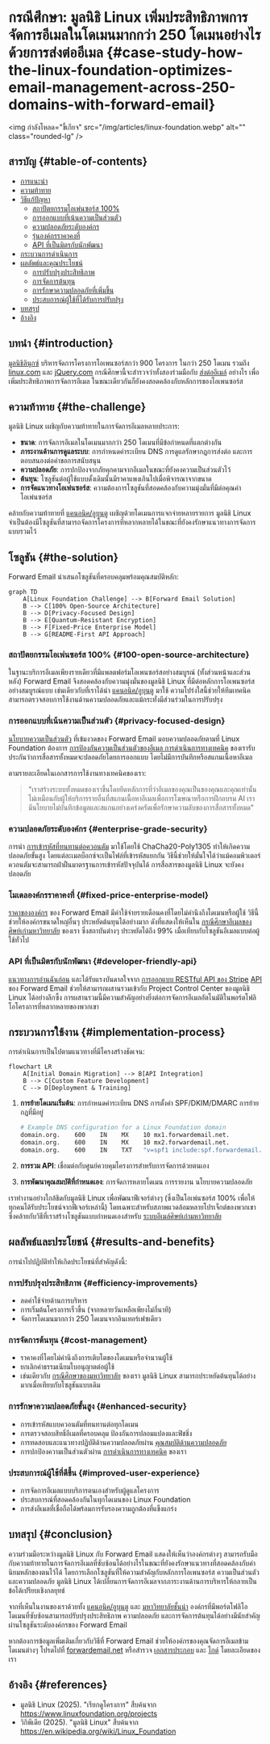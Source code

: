 # กรณีศึกษา: มูลนิธิ Linux เพิ่มประสิทธิภาพการจัดการอีเมลในโดเมนมากกว่า 250 โดเมนอย่างไรด้วยการส่งต่ออีเมล {#case-study-how-the-linux-foundation-optimizes-email-management-across-250-domains-with-forward-email}

<img กำลังโหลด="ขี้เกียจ" src="/img/articles/linux-foundation.webp" alt="" class="rounded-lg" />

## สารบัญ {#table-of-contents}

* [การแนะนำ](#introduction)
* [ความท้าทาย](#the-challenge)
* [วิธีแก้ปัญหา](#the-solution)
  * [สถาปัตยกรรมโอเพ่นซอร์ส 100%](#100-open-source-architecture)
  * [การออกแบบที่เน้นความเป็นส่วนตัว](#privacy-focused-design)
  * [ความปลอดภัยระดับองค์กร](#enterprise-grade-security)
  * [รุ่นองค์กรราคาคงที่](#fixed-price-enterprise-model)
  * [API ที่เป็นมิตรกับนักพัฒนา](#developer-friendly-api)
* [กระบวนการดำเนินการ](#implementation-process)
* [ผลลัพธ์และคุณประโยชน์](#results-and-benefits)
  * [การปรับปรุงประสิทธิภาพ](#efficiency-improvements)
  * [การจัดการต้นทุน](#cost-management)
  * [การรักษาความปลอดภัยที่เพิ่มขึ้น](#enhanced-security)
  * [ประสบการณ์ผู้ใช้ที่ได้รับการปรับปรุง](#improved-user-experience)
* [บทสรุป](#conclusion)
* [อ้างอิง](#references)

## บทนำ {#introduction}

[มูลนิธิลินุกซ์](https://en.wikipedia.org/wiki/Linux_Foundation) บริหารจัดการโครงการโอเพนซอร์สกว่า 900 โครงการ ในกว่า 250 โดเมน รวมถึง [linux.com](https://www.linux.com/) และ [jQuery.com](https://jquery.com/) กรณีศึกษานี้จะสำรวจว่าทั้งสองร่วมมือกับ [ส่งต่ออีเมล์](https://forwardemail.net) อย่างไร เพื่อเพิ่มประสิทธิภาพการจัดการอีเมล ในขณะเดียวกันก็ยังคงสอดคล้องกับหลักการของโอเพนซอร์ส

## ความท้าทาย {#the-challenge}

มูลนิธิ Linux เผชิญกับความท้าทายในการจัดการอีเมลหลายประการ:

* **ขนาด**: การจัดการอีเมลในโดเมนมากกว่า 250 โดเมนที่มีข้อกำหนดที่แตกต่างกัน
* **ภาระงานด้านการดูแลระบบ**: การกำหนดค่าระเบียน DNS การดูแลรักษากฎการส่งต่อ และการตอบสนองต่อคำขอการสนับสนุน
* **ความปลอดภัย**: การปกป้องจากภัยคุกคามจากอีเมลในขณะที่ยังคงความเป็นส่วนตัวไว้
* **ต้นทุน**: โซลูชันต่อผู้ใช้แบบดั้งเดิมนั้นมีราคาแพงเกินไปเมื่อพิจารณาจากขนาด
* **การจัดแนวทางโอเพ่นซอร์ส**: ความต้องการโซลูชันที่สอดคล้องกับความมุ่งมั่นที่มีต่อคุณค่าโอเพ่นซอร์ส

คล้ายกับความท้าทายที่ [แคนอนิค/อูบุนตู](https://forwardemail.net/blog/docs/canonical-ubuntu-email-enterprise-case-study) เผชิญด้วยโดเมนการแจกจ่ายหลายรายการ มูลนิธิ Linux จำเป็นต้องมีโซลูชันที่สามารถจัดการโครงการที่หลากหลายได้ในขณะที่ยังคงรักษาแนวทางการจัดการแบบรวมไว้

## โซลูชัน {#the-solution}

Forward Email นำเสนอโซลูชันที่ครอบคลุมพร้อมคุณสมบัติหลัก:

```mermaid
graph TD
    A[Linux Foundation Challenge] --> B[Forward Email Solution]
    B --> C[100% Open-Source Architecture]
    B --> D[Privacy-Focused Design]
    B --> E[Quantum-Resistant Encryption]
    B --> F[Fixed-Price Enterprise Model]
    B --> G[README-First API Approach]
```

### สถาปัตยกรรมโอเพ่นซอร์ส 100% {#100-open-source-architecture}

ในฐานะบริการอีเมลเพียงรายเดียวที่มีแพลตฟอร์มโอเพนซอร์สอย่างสมบูรณ์ (ทั้งส่วนหน้าและส่วนหลัง) Forward Email จึงสอดคล้องกับความมุ่งมั่นของมูลนิธิ Linux ที่มีต่อหลักการโอเพนซอร์สอย่างสมบูรณ์แบบ เช่นเดียวกับที่เราได้นำ [แคนอนิค/อูบุนตู](https://forwardemail.net/blog/docs/canonical-ubuntu-email-enterprise-case-study) มาใช้ ความโปร่งใสนี้ช่วยให้ทีมเทคนิคสามารถตรวจสอบการใช้งานด้านความปลอดภัยและแม้กระทั่งมีส่วนร่วมในการปรับปรุง

### การออกแบบที่เน้นความเป็นส่วนตัว {#privacy-focused-design}

[นโยบายความเป็นส่วนตัว](https://forwardemail.net/privacy) ที่เข้มงวดของ Forward Email มอบความปลอดภัยตามที่ Linux Foundation ต้องการ [การป้องกันความเป็นส่วนตัวของอีเมล การดำเนินการทางเทคนิค](https://forwardemail.net/blog/docs/email-privacy-protection-technical-implementation) ของเรารับประกันว่าการสื่อสารทั้งหมดจะปลอดภัยโดยการออกแบบ โดยไม่มีการบันทึกหรือสแกนเนื้อหาอีเมล

ตามรายละเอียดในเอกสารการใช้งานทางเทคนิคของเรา:

> "เราสร้างระบบทั้งหมดของเราขึ้นโดยยึดหลักการที่ว่าอีเมลของคุณเป็นของคุณและคุณเท่านั้น ไม่เหมือนกับผู้ให้บริการรายอื่นที่สแกนเนื้อหาอีเมลเพื่อการโฆษณาหรือการฝึกอบรม AI เรามีนโยบายไม่บันทึกข้อมูลและสแกนอย่างเคร่งครัดเพื่อรักษาความลับของการสื่อสารทั้งหมด"

### ความปลอดภัยระดับองค์กร {#enterprise-grade-security}

การนำ [การเข้ารหัสที่ทนทานต่อควอนตัม](https://forwardemail.net/blog/docs/best-quantum-safe-encrypted-email-service) มาใช้โดยใช้ ChaCha20-Poly1305 ทำให้เกิดความปลอดภัยขั้นสูง โดยแต่ละเมลบ็อกซ์จะเป็นไฟล์ที่เข้ารหัสแยกกัน วิธีนี้ช่วยให้มั่นใจได้ว่าแม้คอมพิวเตอร์ควอนตัมจะสามารถฝ่าฝืนมาตรฐานการเข้ารหัสปัจจุบันได้ การสื่อสารของมูลนิธิ Linux จะยังคงปลอดภัย

### โมเดลองค์กรราคาคงที่ {#fixed-price-enterprise-model}

[ราคาขององค์กร](https://forwardemail.net/pricing) ของ Forward Email มีค่าใช้จ่ายรายเดือนคงที่โดยไม่คำนึงถึงโดเมนหรือผู้ใช้ วิธีนี้ช่วยให้องค์กรขนาดใหญ่อื่นๆ ประหยัดต้นทุนได้อย่างมาก ดังที่แสดงให้เห็นใน [กรณีศึกษาอีเมลของศิษย์เก่ามหาวิทยาลัย](https://forwardemail.net/blog/docs/alumni-email-forwarding-university-case-study) ของเรา ซึ่งสถาบันต่างๆ ประหยัดได้ถึง 99% เมื่อเทียบกับโซลูชันอีเมลแบบต่อผู้ใช้ทั่วไป

### API ที่เป็นมิตรกับนักพัฒนา {#developer-friendly-api}

[แนวทางการอ่านฉันก่อน](https://tom.preston-werner.com/2010/08/23/readme-driven-development) และได้รับแรงบันดาลใจจาก [การออกแบบ RESTful API ของ Stripe](https://amberonrails.com/building-stripes-api) [API](https://forwardemail.net/api) ของ Forward Email ช่วยให้สามารถผสานรวมเข้ากับ Project Control Center ของมูลนิธิ Linux ได้อย่างลึกซึ้ง การผสานรวมนี้มีความสำคัญอย่างยิ่งต่อการจัดการอีเมลอัตโนมัติในพอร์ตโฟลิโอโครงการที่หลากหลายของพวกเขา

## กระบวนการใช้งาน {#implementation-process}

การดำเนินการเป็นไปตามแนวทางที่มีโครงสร้างชัดเจน:

```mermaid
flowchart LR
    A[Initial Domain Migration] --> B[API Integration]
    B --> C[Custom Feature Development]
    C --> D[Deployment & Training]
```

1. **การย้ายโดเมนเริ่มต้น**: การกำหนดค่าระเบียน DNS การตั้งค่า SPF/DKIM/DMARC การย้ายกฎที่มีอยู่

   ```sh
   # Example DNS configuration for a Linux Foundation domain
   domain.org.    600    IN    MX    10 mx1.forwardemail.net.
   domain.org.    600    IN    MX    10 mx2.forwardemail.net.
   domain.org.    600    IN    TXT   "v=spf1 include:spf.forwardemail.net -all"
   ```

2. **การรวม API**: เชื่อมต่อกับศูนย์ควบคุมโครงการสำหรับการจัดการด้วยตนเอง

3. **การพัฒนาคุณสมบัติที่กำหนดเอง**: การจัดการหลายโดเมน การรายงาน นโยบายความปลอดภัย

เราทำงานอย่างใกล้ชิดกับมูลนิธิ Linux เพื่อพัฒนาฟีเจอร์ต่างๆ (ซึ่งเป็นโอเพ่นซอร์ส 100% เพื่อให้ทุกคนได้รับประโยชน์จากฟีเจอร์เหล่านี้) โดยเฉพาะสำหรับสภาพแวดล้อมหลายโปรเจ็กต์ของพวกเขา ซึ่งคล้ายกับวิธีที่เราสร้างโซลูชันแบบกำหนดเองสำหรับ [ระบบอีเมล์ศิษย์เก่ามหาวิทยาลัย](https://forwardemail.net/blog/docs/alumni-email-forwarding-university-case-study)

## ผลลัพธ์และประโยชน์ {#results-and-benefits}

การนำไปปฏิบัติทำให้เกิดประโยชน์ที่สำคัญดังนี้:

### การปรับปรุงประสิทธิภาพ {#efficiency-improvements}

* ลดค่าใช้จ่ายด้านการบริหาร
* การเริ่มต้นโครงการเร็วขึ้น (จากหลายวันเหลือเพียงไม่กี่นาที)
* จัดการโดเมนมากกว่า 250 โดเมนจากอินเทอร์เฟซเดียว

### การจัดการต้นทุน {#cost-management}

* ราคาคงที่โดยไม่คำนึงถึงการเติบโตของโดเมนหรือจำนวนผู้ใช้
* ยกเลิกค่าธรรมเนียมใบอนุญาตต่อผู้ใช้
* เช่นเดียวกับ [กรณีศึกษาของมหาวิทยาลัย](https://forwardemail.net/blog/docs/alumni-email-forwarding-university-case-study) ของเรา มูลนิธิ Linux สามารถประหยัดต้นทุนได้อย่างมากเมื่อเทียบกับโซลูชันแบบเดิม

### การรักษาความปลอดภัยขั้นสูง {#enhanced-security}

* การเข้ารหัสแบบควอนตัมที่ทนทานต่อทุกโดเมน
* การตรวจสอบสิทธิ์อีเมลที่ครอบคลุม ป้องกันการปลอมแปลงและฟิชชิ่ง
* การทดสอบและแนวทางปฏิบัติด้านความปลอดภัยผ่าน [คุณสมบัติด้านความปลอดภัย](https://forwardemail.net/security)
* การปกป้องความเป็นส่วนตัวผ่าน [การดำเนินการทางเทคนิค](https://forwardemail.net/blog/docs/email-privacy-protection-technical-implementation) ของเรา

### ประสบการณ์ผู้ใช้ที่ดีขึ้น {#improved-user-experience}

* การจัดการอีเมลแบบบริการตนเองสำหรับผู้ดูแลโครงการ
* ประสบการณ์ที่สอดคล้องกันในทุกโดเมนของ Linux Foundation
* การส่งอีเมลที่เชื่อถือได้พร้อมการรับรองความถูกต้องที่แข็งแกร่ง

## บทสรุป {#conclusion}

ความร่วมมือระหว่างมูลนิธิ Linux กับ Forward Email แสดงให้เห็นว่าองค์กรต่างๆ สามารถรับมือกับความท้าทายในการจัดการอีเมลที่ซับซ้อนได้อย่างไรในขณะที่ยังคงรักษาแนวทางที่สอดคล้องกับค่านิยมหลักของตนไว้ได้ โดยการเลือกโซลูชันที่ให้ความสำคัญกับหลักการโอเพนซอร์ส ความเป็นส่วนตัว และความปลอดภัย มูลนิธิ Linux ได้เปลี่ยนการจัดการอีเมลจากภาระงานด้านการบริหารให้กลายเป็นข้อได้เปรียบเชิงกลยุทธ์

จากที่เห็นในงานของเราด้วยทั้ง [แคนอนิค/อูบุนตู](https://forwardemail.net/blog/docs/canonical-ubuntu-email-enterprise-case-study) และ [มหาวิทยาลัยชั้นนำ](https://forwardemail.net/blog/docs/alumni-email-forwarding-university-case-study) องค์กรที่มีพอร์ตโฟลิโอโดเมนที่ซับซ้อนสามารถปรับปรุงประสิทธิภาพ ความปลอดภัย และการจัดการต้นทุนได้อย่างมีนัยสำคัญผ่านโซลูชันระดับองค์กรของ Forward Email

หากต้องการข้อมูลเพิ่มเติมเกี่ยวกับวิธีที่ Forward Email ช่วยให้องค์กรของคุณจัดการอีเมลข้ามโดเมนต่างๆ โปรดไปที่ [forwardemail.net](https://forwardemail.net) หรือสำรวจ [เอกสารประกอบ](https://forwardemail.net/email-api) และ [ไกด์](https://forwardemail.net/guides) โดยละเอียดของเรา

## อ้างอิง {#references}

* มูลนิธิ Linux (2025). "เรียกดูโครงการ" สืบค้นจาก <https://www.linuxfoundation.org/projects>
* วิกิพีเดีย (2025). "มูลนิธิ Linux" สืบค้นจาก <https://en.wikipedia.org/wiki/Linux_Foundation>